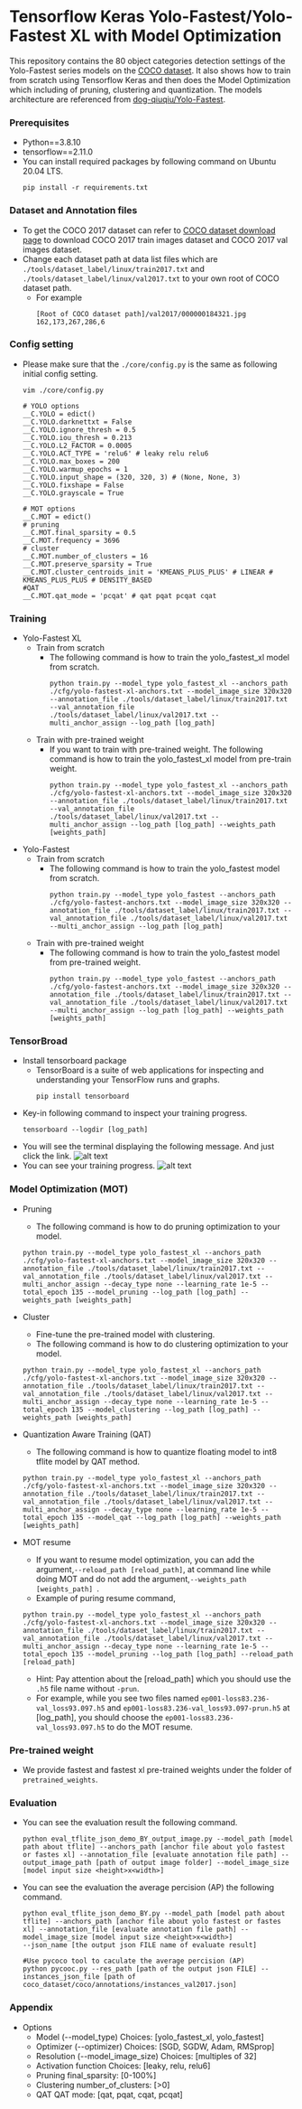 # Tensorflow Keras Yolo-Fastest/Yolo-Fastest XL with Model Optimization 
This repository contains the 80 object categories detection settings of the Yolo-Fastest series models on the [COCO dataset](https://cocodataset.org/#home). It also shows how to train from scratch using Tensorflow Keras and then does the Model Optimization which including of pruning, clustering and quantization. The models architecture are referenced from [dog-qiuqiu/Yolo-Fastest](https://github.com/dog-qiuqiu/Yolo-Fastest). 


### Prerequisites
- Python==3.8.10
- tensorflow==2.11.0
- You can install required packages by following command on Ubuntu 20.04 LTS.
    ```
    pip install -r requirements.txt
    ```
### Dataset and Annotation files
- To get the COCO 2017 dataset can refer to [COCO dataset download page](https://cocodataset.org/#download) to download COCO 2017 train images dataset and COCO 2017 val images dataset.
- Change each dataset path at data list files which are `./tools/dataset_label/linux/train2017.txt` and `./tools/dataset_label/linux/val2017.txt` to your own root of COCO dataset path.
    - For example
        ```
        [Root of COCO dataset path]/val2017/000000184321.jpg 162,173,267,286,6
        ```
### Config setting
- Please make sure that the `./core/config.py` is the same as following initial config setting. 
    ```
    vim ./core/config.py

    # YOLO options
    __C.YOLO = edict()
    __C.YOLO.darknettxt = False
    __C.YOLO.ignore_thresh = 0.5
    __C.YOLO.iou_thresh = 0.213
    __C.YOLO.L2_FACTOR = 0.0005
    __C.YOLO.ACT_TYPE = 'relu6' # leaky relu relu6
    __C.YOLO.max_boxes = 200
    __C.YOLO.warmup_epochs = 1
    __C.YOLO.input_shape = (320, 320, 3) # (None, None, 3)
    __C.YOLO.fixshape = False
    __C.YOLO.grayscale = True

    # MOT options
    __C.MOT = edict()
    # pruning
    __C.MOT.final_sparsity = 0.5
    __C.MOT.frequency = 3696
    # cluster
    __C.MOT.number_of_clusters = 16
    __C.MOT.preserve_sparsity = True
    __C.MOT.cluster_centroids_init = 'KMEANS_PLUS_PLUS' # LINEAR # KMEANS_PLUS_PLUS # DENSITY_BASED
    #QAT
    __C.MOT.qat_mode = 'pcqat' # qat pqat pcqat cqat
    ```

### Training
- Yolo-Fastest XL
    - Train from scratch
        - The following command is how to train the yolo_fastest_xl model from scratch.
            ```
            python train.py --model_type yolo_fastest_xl --anchors_path ./cfg/yolo-fastest-xl-anchors.txt --model_image_size 320x320 --annotation_file ./tools/dataset_label/linux/train2017.txt --val_annotation_file ./tools/dataset_label/linux/val2017.txt --multi_anchor_assign --log_path [log_path]
            ```
    - Train with pre-trained weight
        - If you want to train with pre-trained weight. The following command is how to train the yolo_fastest_xl model from pre-train weight.
            ```
            python train.py --model_type yolo_fastest_xl --anchors_path ./cfg/yolo-fastest-xl-anchors.txt --model_image_size 320x320 --annotation_file ./tools/dataset_label/linux/train2017.txt --val_annotation_file ./tools/dataset_label/linux/val2017.txt --multi_anchor_assign --log_path [log_path] --weights_path [weights_path]
            ```
- Yolo-Fastest
    - Train from scratch
        - The following command is how to train the yolo_fastest model from scratch.
            ```
            python train.py --model_type yolo_fastest --anchors_path ./cfg/yolo-fastest-anchors.txt --model_image_size 320x320 --annotation_file ./tools/dataset_label/linux/train2017.txt --val_annotation_file ./tools/dataset_label/linux/val2017.txt --multi_anchor_assign --log_path [log_path]
            ```
    - Train with pre-trained weight
        - The following command is how to train the yolo_fastest model from pre-trained weight.
            ```
            python train.py --model_type yolo_fastest --anchors_path ./cfg/yolo-fastest-anchors.txt --model_image_size 320x320 --annotation_file ./tools/dataset_label/linux/train2017.txt --val_annotation_file ./tools/dataset_label/linux/val2017.txt --multi_anchor_assign --log_path [log_path] --weights_path [weights_path]
            ```

### TensorBroad
- Install tensorboard package
    - TensorBoard is a suite of web applications for inspecting and understanding your TensorFlow runs and graphs.
        ```
        pip install tensorboard
        ```
- Key-in following command to inspect your training progress.
    ```
    tensorboard --logdir [log_path]
    ```
- You will see the terminal displaying the following message. And just click the link.
    ![alt text](images/tensorboard_command.png)
- You can see your training progress.
    ![alt text](images/train_progress.png)


### Model Optimization (MOT)
- Pruning
    - The following command is how to do pruning optimization to your model.
    ```
    python train.py --model_type yolo_fastest_xl --anchors_path ./cfg/yolo-fastest-xl-anchors.txt --model_image_size 320x320 --annotation_file ./tools/dataset_label/linux/train2017.txt --val_annotation_file ./tools/dataset_label/linux/val2017.txt --multi_anchor_assign --decay_type none --learning_rate 1e-5 --total_epoch 135 --model_pruning --log_path [log_path] --weights_path [weights_path] 
    ```

- Cluster
    - Fine-tune the pre-trained model with clustering.
    - The following command is how to do clustering optimization to your model.
    ```
    python train.py --model_type yolo_fastest_xl --anchors_path ./cfg/yolo-fastest-xl-anchors.txt --model_image_size 320x320 --annotation_file ./tools/dataset_label/linux/train2017.txt --val_annotation_file ./tools/dataset_label/linux/val2017.txt --multi_anchor_assign --decay_type none --learning_rate 1e-5 --total_epoch 135 --model_clustering --log_path [log_path] --weights_path [weights_path] 
    ```
- Quantization Aware Training (QAT)
    - The following command is how to quantize floating model to int8 tflite model by QAT method.
    ```
    python train.py --model_type yolo_fastest_xl --anchors_path ./cfg/yolo-fastest-xl-anchors.txt --model_image_size 320x320 --annotation_file ./tools/dataset_label/linux/train2017.txt --val_annotation_file ./tools/dataset_label/linux/val2017.txt --multi_anchor_assign --decay_type none --learning_rate 1e-5 --total_epoch 135 --model_qat --log_path [log_path] --weights_path [weights_path] 
    ```
- MOT resume 
    - If you want to resume model optimization, you can add the argument,`--reload_path [reload_path]`, at command line while doing MOT and do not add the argument,`--weights_path [weights_path] `.
    - Example of puring resume command,
    ```
    python train.py --model_type yolo_fastest_xl --anchors_path ./cfg/yolo-fastest-xl-anchors.txt --model_image_size 320x320 --annotation_file ./tools/dataset_label/linux/train2017.txt --val_annotation_file ./tools/dataset_label/linux/val2017.txt --multi_anchor_assign --decay_type none --learning_rate 1e-5 --total_epoch 135 --model_pruning --log_path [log_path] --reload_path [reload_path]
    ```
    - Hint: Pay attention about the [reload_path] which you should use the `.h5` file name without `-prun`. 
    - For example, while you see two files named `ep001-loss83.236-val_loss93.097.h5` and `ep001-loss83.236-val_loss93.097-prun.h5` at [log_path], you should choose the `ep001-loss83.236-val_loss93.097.h5` to do the MOT resume.

### Pre-trained weight
- We provide fastest and fastest xl pre-trained weights under the folder of `pretrained_weights`.

### Evaluation
- You can see the evaluation result the following  command.
    ```
    python eval_tflite_json_demo_BY_output_image.py --model_path [model path about tflite] --anchors_path [anchor file about yolo fastest or fastes xl] --annotation_file [evaluate annotation file path] --output_image_path [path of output image folder] --model_image_size [model input size <height>x<width>]
    ```

- You can see the evaluation the average percision (AP) the following  command.
    ```
    python eval_tflite_json_demo_BY.py --model_path [model path about tflite] --anchors_path [anchor file about yolo fastest or fastes xl] --annotation_file [evaluate annotation file path] --model_image_size [model input size <height>x<width>]
    --json_name [the output json FILE name of evaluate result]
    ```

    ```
    #Use pycoco tool to caculate the average percision (AP)
    python pycooc.py --res_path [path of the output json FILE] --instances_json_file [path of coco_dataset/coco/annotations/instances_val2017.json]
    ```

### Appendix
- Options
    - Model (--model_type)
        Choices: [yolo_fastest_xl, yolo_fastest]
    - Optimizer (--optimizer)
        Choices: [SGD, SGDW, Adam, RMSprop]
    - Resolution (--model_image_size)
        Choices: [multiples of 32]
    - Activation function
        Choices: [leaky, relu, relu6]
    - Pruning
        final_sparsity: [0-100%]
    - Clustering
        number_of_clusters: [>0]
    - QAT
        QAT mode: [qat, pqat, cqat, pcqat]
